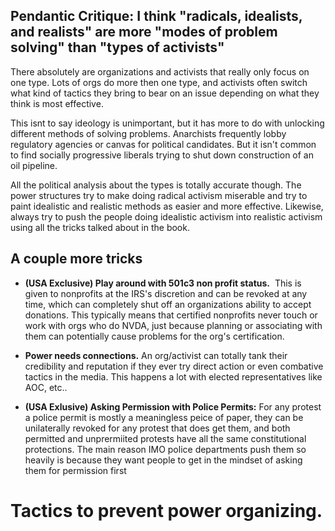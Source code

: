 ## Pendantic Critique: I think "radicals, idealists, and realists" are more "modes of problem solving" than "types of activists"

There absolutely are organizations and activists that really only focus on one type. Lots of orgs do more then one type, and activists often switch what kind of tactics they bring to bear on an issue depending on what they think is most effective.

This isnt to say ideology is unimportant, but it has more to do with unlocking different methods of solving problems. Anarchists frequently lobby regulatory agencies or canvas for political candidates. But it isn't common to find socially progressive liberals trying to shut down construction of an oil pipeline.

All the political analysis about the types is totally accurate though. The power structures try to make doing radical activism miserable and try to paint idealistic and realistic methods as easier and more effective. Likewise, always try to push the people doing idealistic activism into realistic activism using all the tricks talked about in the book.

## A couple more tricks

- **(USA Exclusive) Play around with 501c3 non profit status.**  This is given to nonprofits at the IRS's discretion and can be revoked at any time, which can completely shut off an organizations ability to accept donations. This typically means that certified nonprofits never touch or work with orgs who do NVDA, just because planning or associating with them can potentially cause problems for the org's certification.

- **Power needs connections.** An org/activist can totally tank their credibility and reputation if they ever try direct action or even combative tactics in the media. This happens a lot with elected representatives like AOC, etc..

- **(USA Exlusive) Asking Permission with Police Permits:** For any protest a police permit is mostly a meaningless peice of paper, they can be unilaterally revoked for any protest that does get them, and both permitted and unprermiited protests have all the same constitutional protections. The main reason IMO police departments push them so heavily is because they want people to get in the mindset of asking them for permission first

# Tactics to prevent power organizing.
